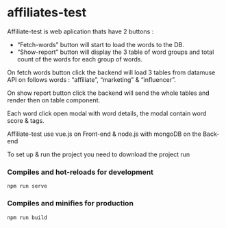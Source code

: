 # affiliates-test

Affiliate-test is web aplication thats have 2 buttons :
- “Fetch-words” button will start to load the words to the DB.
- “Show-report” button will display the 3 table of word groups and total count of the words for each group of words.

On fetch words button click the backend will load 3 tables from datamuse API on follows words : “affiliate”, “marketing” & “influencer”.

On show report button click the backend will send the whole tables and render then on table component.

Each word click open modal with word details, the modal contain word score & tags.

Affiliate-test use vue.js on Front-end & node.js with mongoDB on the Back-end

To set up & run the project you need to download the project run 

### Compiles and hot-reloads for development
```
npm run serve
```

### Compiles and minifies for production
```
npm run build
```

